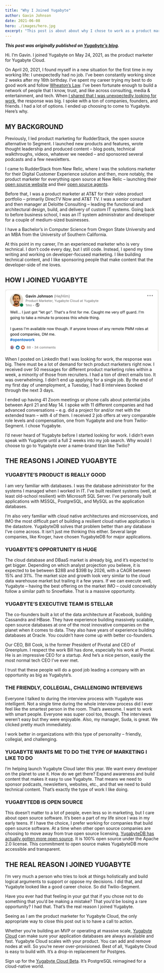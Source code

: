 ```yaml
---
title: "Why I Joined Yugabyte"
author: Gavin Johnson
date: 2021-06-08
hero: ./images/hero.jpg
excerpt: "This post is about about why I chose to work as a product marketer for Yugabyte over other companies."
---
```

**_This post was originally published on [Yugabyte’s blog](https://www.yugabyte.com/why-i-joined-yugabyte-gavin/)._**
<br />

Hi. I’m Gavin. I joined Yugabyte on May 24, 2021, as the product marketer for Yugabyte Cloud.

On April 20, 2021, I found myself in a new situation for the first time in my working life:  I unexpectedly had no job. I’ve been constantly working since 2 weeks after my 16th birthday. I’ve spent my career trying my best to do good work and follow [Wheaton’s Law](https://knowyourmeme.com/memes/wheatons-law). I’ve been fortunate enough to build a network of people that I know, trust, and like across consulting, media & entertainment, and tech. When [I shared that I was unexpectedly looking for work](https://www.linkedin.com/posts/gavin-johnson_opentowork-activity-6790341474975383553-0NlC), the response was big. I spoke with a ton of companies, founders, and friends. I had a lot of options. I ended up choosing to come to Yugabyte. Here’s why.


## MY BACKGROUND

Previously, I led product marketing for RudderStack, the open source alternative to Segment. I launched new products and features, wrote thought leadership and produced content – blog posts, technical walkthroughs, videos, whatever we needed – and sponsored several podcasts and a few newsletters.

I came to RudderStack from New Relic, where I was the solutions marketer for their Digital Customer Experience solution and then, more notably, the product marketer for everything open source at New Relic – launching their [open source website](https://newrelic.com/blog/nerd-life/announcing-new-relic-open-source) and their [open source agents](https://newrelic.com/blog/best-practices/introducing-open-source-agents-and-projects).

Before that, I was a product marketer at AT&T for their video product portfolio – primarily DirecTV Now and AT&T TV. I was a senior consultant and then manager at Deloitte Consulting – leading the functional and architectural design, build, and delivery of custom IT systems. Going back to before business school, I was an IT system administrator and developer for a couple of medium-sized businesses.

I have a Bachelor’s in Computer Science from Oregon State University and an MBA from the University of Southern California.

At this point in my career, I’m an experienced marketer who is very technical. I don’t code every day, but I still code. Instead, I spend my time writing and working on developer-focused marketing. I like building technical content, and I like sponsoring people that make content that the developer-side of me loves.


## HOW I JOINED YUGABYTE

![alt_text](./images/li-post.png)

When I posted on LinkedIn that I was looking for work, the response was big. There must be a lot of demand for tech product marketers right now. I received over 50 messages for different product marketing roles within a week, a minority of those from recruiters. I had a ton of direct emails too. It was overwhelming. I didn’t end up applying for a single job. By the end of my first day of unemployment, a Tuesday, I had 8 interviews booked through the next 3 days.

I ended up having 41 Zoom meetings or phone calls about potential jobs between April 21 and May 14. I spoke with 11 different companies and had advanced conversations – e.g. did a project for and/or met with the extended team – with 4 of them. I received 2 job offers at very comparable role levels and compensation, one from Yugabyte and one from Twilio-Segment. I chose Yugabyte.

I’d never heard of Yugabyte before I started looking for work. I didn’t even speak with Yugabyte until a full 2 weeks into my job search. Why would I choose to go to Yugabyte over a name-brand titan like Twilio?


## THE REASONS I JOINED YUGABYTE


### YUGABYTE’S PRODUCT IS REALLY GOOD

I am very familiar with databases. I was the database administrator for the systems I managed when I worked in IT. I’ve built resilient systems (well, at least old-school resilient) with Microsoft SQL Server. I’ve personally built applications with MSSQL, PostgreSQL, and MySQL as the application databases.

I’m also very familiar with cloud native architectures and microservices, and IMO the most difficult part of building a resilient cloud native application is the datastore. YugabyteDB solves that problem better than any database I’ve come across. It isn’t just me thinking this either. Several large companies, like Kroger, have chosen YugabyteDB for major applications.


### YUGABYTE’S OPPORTUNITY IS HUGE

The cloud database and DBaaS market is already big, and it’s expected to get bigger. Depending on which analyst projection you believe, it is expected to be between $28B and $39B by 2026, with a CAGR between 15% and 31%. The market size and growth look very similar to the cloud data warehouse market but trailing it a few years. If we can execute well, Yugabyte – having the best offering on the market IMO – could conceivably follow a similar path to Snowflake. That is a massive opportunity.


### YUGABYTE’S EXECUTIVE TEAM IS STELLAR

The co-founders built a lot of the data architecture at Facebook, building Cassandra and HBase. They have experience building massively scalable, open source databases at one of the most innovative companies on the planet when it comes to data. They also have years of experience building databases at Oracle. You couldn’t have come up with better co-founders.

Our CEO, Bill Cook, is the former President of Pivotal and CEO of Greenplum. I respect the work Bill has done, especially his work at Pivotal. He is an impressive CEO for a startup. And he’s a nice person, easily the most normal tech CEO I’ve ever met.

I trust that these people will do a good job leading a company with an opportunity as big as Yugabyte’s.


### THE FRIENDLY, COLLEGIAL, CHALLENGING INTERVIEWS

Everyone I talked to during the interview process with Yugabyte was intelligent. Not a single time during the whole interview process did I ever feel like the smartest person in the room. That’s awesome. I want to work with smart people. Everyone was super cool too, though. The interviews weren’t easy but they were enjoyable. Also, my manager, Suda, is great. We clicked pretty much immediately.

I work better in organizations with this type of personality – friendly, collegial, and challenging.


### YUGABYTE WANTS ME TO DO THE TYPE OF MARKETING I LIKE TO DO

I’m helping launch Yugabyte Cloud later this year. We want every developer on the planet to use it. How do we get there? Expand awareness and build content that makes it easy to use Yugabyte. That means we need to sponsor podcasts, newsletters, websites, etc., and that we need to build technical content. That’s exactly the type of work I like doing.


### YUGABYTEDB IS OPEN SOURCE

This doesn’t matter to a lot of people, even less so in marketing, but I care about open source software. It’s been a part of my life since I was in my early teens. If I have the choice, I prefer working for companies that build open source software. At a time when other open source companies are choosing to move away from true open source licensing, [YugabyteDB has actually gotten more open source](https://www.yugabyte.com/why-we-changed-yugabyte-db-licensing-to-100-open-source/). It is 100% open source under the Apache 2.0 license. This commitment to open source makes YugabyteDB more accessible and transparent.


## THE REAL REASON I JOINED YUGABYTE

I’m very much a person who tries to look at things holistically and build logical arguments to support or oppose my decisions. I did that, and Yugabyte looked like a good career choice. So did Twilio-Segment.

Have you ever had that feeling in your gut that if you chose not to do something that you’d be making a mistake? That you’d be losing a rare opportunity? I had that. That’s the real reason I joined Yugabyte.

Seeing as I am the product marketer for Yugabyte Cloud, the only appropriate way to close this post out is to have a call to action.

Whether you’re building an MVP or operating at massive scale, [Yugabyte Cloud](https://www.yugabyte.com/cloud/) can make sure your application databases are always available and fast. Yugabyte Cloud scales with your product. You can add and remove nodes at will. So you’re never over-provisioned. Best of all, Yugabyte Cloud is easy to build with. It’s a drop-in replacement for Postgres.

Sign up for the [Yugabyte Cloud Beta](https://cloud.yugabyte.com/register). It’s PostgreSQL reimagined for a cloud-native world.